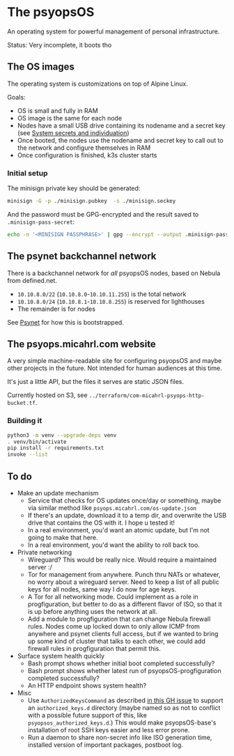 # The psyopsOS

An operating system for powerful management of personal infrastructure.

Status: Very incomplete, it boots tho

## The OS images

The operating system is customizations on top of Alpine Linux.

Goals:

- OS is small and fully in RAM
- OS image is the same for each node
- Nodes have a small USB drive containing its nodename and a secret key (see [System secrets and individuation](./docs/system-secrets-individuation.md))
- Once booted, the nodes use the nodename and secret key to call out to the network and configure themselves in RAM
- Once configuration is finished, k3s cluster starts

### Initial setup

The minisign private key should be generated:

```sh
minisign -G -p ./minisign.pubkey  -s ./minisign.seckey
```

And the password must be GPG-encrypted and the result saved to `.minisign-pass-secret`:

```sh
echo -n '<MINISIGN PASSPHRASE>' | gpg --encrypt --output .minisign-pass-secret --recipient conspirator@PSYOPS
```

## The psynet backchannel network

There is a backchannel network for _all_ psyopsOS nodes, based on Nebula from defined.net.

- `10.10.8.0/22` (`10.10.8.0`-`10.10.11.255`) is the total network
- `10.10.8.0/24` (`10.10.8.1`-`10.10.8.255`) is reserved for lighthouses
- The remainder is for nodes

See [Psynet](./docs/psynet.md) for how this is bootstrapped.

## The psyops.micahrl.com website

A very simple machine-readable site for configuring psyopsOS and maybe other projects in the future.
Not intended for human audiences at this time.

It's just a little API, but the files it serves are static JSON files.

Currently hosted on S3, see `../terraform/com-micahrl-psyops-http-bucket.tf`.

### Building it

```sh
python3 -m venv --upgrade-deps venv
. venv/bin/activate
pip install -r requirements.txt
invoke --list
```

## To do

- Make an update mechanism
    - Service that checks for OS updates once/day or something, maybe via similar method like `psyops.micahrl.com/os-update.json`
    - If there's an update, download it to a temp dir, and overwrite the USB drive that contains the OS with it. I hope u tested it!
    - In a real environment, you'd want an atomic update, but I'm not going to make that here.
    - In a real environment, you'd want the ability to roll back too.
- Private networking
    - Wireguard? This would be really nice. Would require a maintained server :/
    - Tor for management from anywhere. Punch thru NATs or whatever, no worry about a wireguard server. Need to keep a list of all public keys for all nodes, same way I do now for age keys.
    - A Tor for all networking mode. Could implement as a role in progfiguration, but better to do as a different flavor of ISO, so that it is up before anything uses the network at all.
    - Add a module to progfiguration that can change Nebula firewall rules. Nodes come up locked down to only allow ICMP from anywhere and psynet clients full access, but if we wanted to bring up some kind of cluster that talks to each other, we could add firewall rules in progfiguration that permit this.
- Surface system health quickly
    - Bash prompt shows whether initial boot completed successfully?
    - Bash prompt shows whether latest run of psyopsOS-progfiguration completed successfully?
    - An HTTP endpoint shows system health?
- Misc
    - Use `AuthorizedKeysCommand` as described [in this GH issue](https://github.com/coreos/afterburn/issues/157) to support an `authorized_keys.d` directory (maybe named so as not to conflict with a possible future support of this, like `psyopsos_authorized_keys.d`.) This would make psyopsOS-base's installation of root SSH keys easier and less error prone.
    - Run a daemon to share non-secret info like ISO generation time, installed version of important packages, postboot log.
